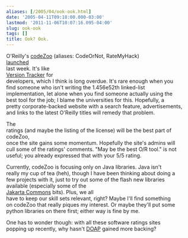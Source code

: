 ```yaml
---
aliases: [/2005/04/ook-ook.html]
date: '2005-04-11T09:18:00.000-03:00'
lastmod: '2011-11-06T10:07:16.095-04:00'
slug: ook-ook
tags: []
title: Ook? Ook.
---
```


  
O'Reilly's [codeZoo](http://www.codezoo.net) (aliases: CodeOrNot, RateMyHack)  
[launched](http://www.oreillynet.com/pub/wlg/6803)  
last week. It's like  
[Version Tracker](http://www.versiontracker.com) for  
developers, which I think is long overdue. It's rare enough when you  
find someone who isn't writing the 1.456e52th linked-list  
implementation, let alone when you find someone actually using the  
best tool for the job; I blame the universities for this. Hopefully, a  
pretty corporate-backed website with a search feature, advertisements,  
and links to the latest O'Reilly titles will remedy that problem.  

  
  

  
The  
ratings (and maybe the listing of the license) will be the best part of
codeZoo,  
once the site gains some momentum. Hopefully the site's admins will  
cull some of the ratings' comments. "May be the best O/R tool." is not  
useful; you already expressed that with your 5/5 rating.  

  
  

  
Currently, codeZoo is focusing only on Java libraries. Java isn't  
really my cup of tea (heh), though I have been thinking about doing a  
few projects with it, just to try out some of the flash new libraries  
available (especially some of the  
[Jakarta Commons](http://jakarta.apache.org/commons/) bits). Plus, we all  
have to keep our skill sets relevant, right? Maybe I'll find something  
on codeZoo that really piques my interest. Or maybe they'll put some  
python libraries on there first; either way is fine by me.  

  
  

  
One has to wonder though: with all these software ratings sites  
popping up recently, why hasn't [DOAP](http://usefulinc.com/doap) gained more
backing?  

